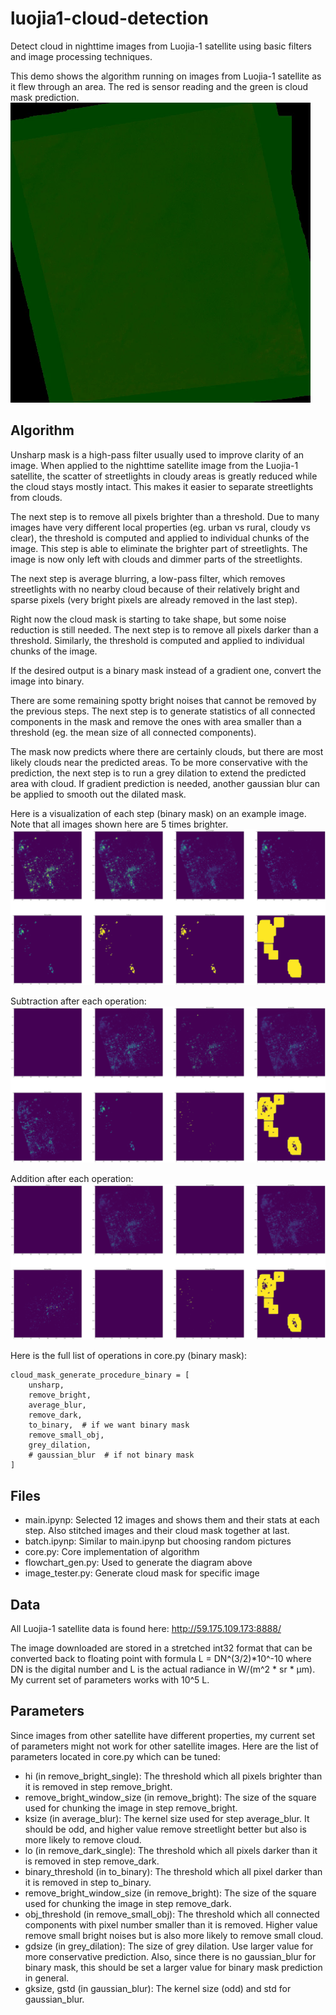 # luojia1-cloud-detection
Detect cloud in nighttime images from Luojia-1 satellite using basic filters and image processing techniques.

This demo shows the algorithm running on images from Luojia-1 satellite as it flew through an area. The red is sensor reading and the green is cloud mask prediction.
![demo](https://raw.githubusercontent.com/DEDZTBH/luojia1-cloud-detection/master/demo_img/demo.gif)

## Algorithm
Unsharp mask is a high-pass filter usually used to improve clarity of an image. When applied to the nighttime satellite image from the Luojia-1 satellite, the scatter of streetlights in cloudy areas is greatly reduced while the cloud stays mostly intact. This makes it easier to separate streetlights from clouds.

The next step is to remove all pixels brighter than a threshold. Due to many images have very different local properties (eg. urban vs rural, cloudy vs clear), the threshold is computed and applied to individual chunks of the image. This step is able to eliminate the brighter part of streetlights. The image is now only left with clouds and dimmer parts of the streetlights. 

The next step is average blurring, a low-pass filter, which removes streetlights with no nearby cloud because of their relatively bright and sparse pixels (very bright pixels are already removed in the last step).
 
Right now the cloud mask is starting to take shape, but some noise reduction is still needed. The next step is to remove all pixels darker than a threshold. Similarly, the threshold is computed and applied to individual chunks of the image.

If the desired output is a binary mask instead of a gradient one, convert the image into binary.

There are some remaining spotty bright noises that cannot be removed by the previous steps. The next step is to generate statistics of all connected components in the mask and remove the ones with area smaller than a threshold (eg. the mean size of all connected components). 

The mask now predicts where there are certainly clouds, but there are most likely clouds near the predicted areas. To be more conservative with the prediction, the next step is to run a grey dilation to extend the predicted area with cloud. If gradient prediction is needed, another gaussian blur can be applied to smooth out the dilated mask.

Here is a visualization of each step (binary mask) on an example image. Note that all images shown here are 5 times brighter.
![flowchart](https://raw.githubusercontent.com/DEDZTBH/luojia1-cloud-detection/master/demo_img/flowchart.png)

Subtraction after each operation:
![flowchart](https://raw.githubusercontent.com/DEDZTBH/luojia1-cloud-detection/master/demo_img/diff.png)

Addition after each operation:
![flowchart](https://raw.githubusercontent.com/DEDZTBH/luojia1-cloud-detection/master/demo_img/diff2.png)

Here is the full list of operations in core.py (binary mask):
```
cloud_mask_generate_procedure_binary = [
    unsharp,
    remove_bright,
    average_blur,
    remove_dark,
    to_binary,  # if we want binary mask
    remove_small_obj,
    grey_dilation,
    # gaussian_blur  # if not binary mask
]
```

## Files
- main.ipynp: Selected 12 images and shows them and their stats at each step. Also stitched images and their cloud mask together at last.
- batch.ipynp: Similar to main.ipynp but choosing random pictures
- core.py: Core implementation of algorithm
- flowchart_gen.py: Used to generate the diagram above
- image_tester.py: Generate cloud mask for specific image

## Data
All Luojia-1 satellite data is found here: http://59.175.109.173:8888/

The image downloaded are stored in a stretched int32 format that can be converted back to floating point with formula L = DN^(3/2)*10^-10 where DN is the digital number and L is the actual radiance in W/(m^2 * sr * μm). My current set of parameters works with 10^5 L.

## Parameters
Since images from other satellite have different properties, my current set of parameters might not work for other satellite images. Here are the list of parameters located in core.py which can be tuned:

- hi (in remove_bright_single): The threshold which all pixels brighter than it is removed in step remove_bright.
- remove_bright_window_size (in remove_bright): The size of the square used for chunking the image in step remove_bright.
- ksize (in average_blur): The kernel size used for step average_blur. It should be odd, and higher value remove streetlight better but also is more likely to remove cloud.
- lo (in remove_dark_single): The threshold which all pixels darker than it is removed in step remove_dark.
- binary_threshold (in to_binary): The threshold which all pixel darker than it is removed in step to_binary.
- remove_bright_window_size (in remove_bright): The size of the square used for chunking the image in step remove_dark.
- obj_threshold (in remove_small_obj): The threshold which all connected components with pixel number smaller than it is removed. Higher value remove small bright noises but is also more likely to remove small cloud.
- gdsize (in grey_dilation): The size of grey dilation. Use larger value for more conservative prediction. Also, since there is no gaussian_blur for binary mask, this should be set a larger value for binary mask prediction in general.
- gksize, gstd (in gaussian_blur): The kernel size (odd) and std for gaussian_blur.